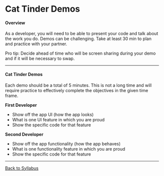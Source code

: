 # Cat Tinder Demos

#### Overview

As a developer, you will need to be able to present your code and talk about the work you do. Demos can be challenging. Take at least 30 min to plan and practice with your partner.

Pro tip: Decide ahead of time who will be screen sharing during your demo and if it will be necessary to swap.

---

#### Cat Tinder Demos

Each demo should be a total of 5 minutes. This is not a long time and will require practice to effectively complete the objectives in the given time frame.

**First Developer**

- Show off the app UI (how the app looks)
- What is one UI feature in which you are proud
- Show the specific code for that feature

**Second Developer**

- Show off the app functionality (how the app behaves)
- What is one functionality feature in which you are proud
- Show the specific code for that feature

---

[Back to Syllabus](../README.md#cat-tinder-demos)
